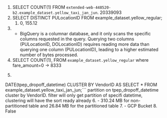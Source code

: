 1. SELECT COUNT(1) FROM `extended-web-448520-b2.example_dataset.yellow_taxi_jan_jun`.   20339093
2. SELECT DISTINCT PULocationID FROM example_dataset.yellow_regular;
	1. 0, 155.12 
3. - BigQuery is a columnar database, and it only scans the specific columns requested in the query. Querying two columns (PULocationID, DOLocationID) requires reading more data than querying one column (PULocationID), leading to a higher estimated number of bytes processed.
4. SELECT COUNT(1), FROM `example_dataset.yellow_regular` where fare_amount=0 -> 8333
5. ```CREATE OR REPLACE TABLE example_dataset.partitioned2PARTITION BY
DATE(tpep_dropoff_datetime)
CLUSTER BY VendorID AS
SELECT * FROM example_dataset.yellow_taxi_jan_jun;```
partition on tpep_dropoff_datetime cluster by VendorID. filter will only get partition of specifi datetime, clustering will have the sort ready already
6. - 310.24 MB for non-partitioned table and 26.84 MB for the partitioned table
7. - GCP Bucket
8. False